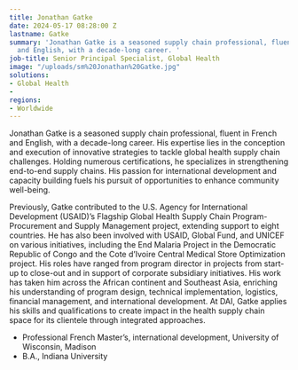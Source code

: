 ```yaml
---
title: Jonathan Gatke
date: 2024-05-17 08:28:00 Z
lastname: Gatke
summary: 'Jonathan Gatke is a seasoned supply chain professional, fluent in French
  and English, with a decade-long career. '
job-title: Senior Principal Specialist, Global Health
image: "/uploads/sm%20Jonathan%20Gatke.jpg"
solutions:
- Global Health
- 
regions:
- Worldwide
---
```


Jonathan Gatke is a seasoned supply chain professional, fluent in French and English, with a decade-long career. His expertise lies in the conception and execution of innovative strategies to tackle global health supply chain challenges. Holding numerous certifications, he specializes in strengthening end-to-end supply chains. His passion for international development and capacity building fuels his pursuit of opportunities to enhance community well-being.

Previously, Gatke contributed to the U.S. Agency for International Development (USAID)’s Flagship Global Health Supply Chain Program-Procurement and Supply Management project, extending support to eight countries. He has also been involved with USAID, Global Fund, and UNICEF on various initiatives, including the End Malaria Project in the Democratic Republic of Congo and the Cote d’Ivoire Central Medical Store Optimization project. His roles have ranged from program director in projects from start-up to close-out and in support of corporate subsidiary initiatives. His work has taken him across the African continent and Southeast Asia, enriching his understanding of program design, technical implementation, logistics, financial management, and international development. At DAI, Gatke applies his skills and qualifications to create impact in the health supply chain space for its clientele through integrated approaches.

* Professional French Master’s, international development, University of Wisconsin, Madison
* B.A., Indiana University
